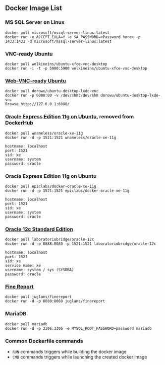 ## Docker Image List

### MS SQL Server on Linux
```
docker pull microsoft/mssql-server-linux:latest
docker run -e ACCEPT_EULA=Y -e SA_PASSWORD=<Password here> -p 1433:1433 -d microsoft/mssql-server-linux:latest
```

### VNC-ready Ubuntu
```
docker pull welkineins/ubuntu-xfce-vnc-desktop
docker run -i -t -p 5900:5900 welkineins/ubuntu-xfce-vnc-desktop
```
### [Web-VNC-ready Ubuntu](https://github.com/fcwu/docker-ubuntu-vnc-desktop)
```
docker pull dorowu/ubuntu-desktop-lxde-vnc
docker run -p 6080:80 -v /dev/shm:/dev/shm dorowu/ubuntu-desktop-lxde-vnc
Browse http://127.0.0.1:6080/
```

### [Oracle Express Edition 11g on Ubuntu](https://github.com/wnameless/docker-oracle-xe-11g), removed from DockerHub
```
docker pull wnameless/oracle-xe-11g
docker run -d -p 1521:1521 wnameless/oracle-xe-11g

hostname: localhost
port: 1521
sid: xe
username: system
password: oracle
```

### Oracle Express Edition 11g on Ubuntu
```
docker pull epiclabs/docker-oracle-xe-11g
docker run -d -p 1521:1521 epiclabs/docker-oracle-xe-11g

hostname: localhost
port: 1521
sid: xe
username: system
password: oracle
```
### [Oracle 12c Standard Edition](https://hub.docker.com/r/laboratoriobridge/oracle-12c)
```
docker pull laboratoriobridge/oracle-12c
docker run -d -p 8888:8080 -p 1521:1521 laboratoriobridge/oracle-12c

hostname: localhost
port: 1521
sid: xe
service name: xe
username: system / sys (SYSDBA)
password: oracle
```

### [Fine Report](https://github.com/juglans/finereport)
```
docker pull juglans/finereport
docker run -d -p 8080:8080 juglans/finereport
```

### MariaDB
```
docker pull mariadb
docker run -d -p 3306:3306 -e MYSQL_ROOT_PASSWORD=password mariadb
 ```
### Common Dockerfile commands
* `RUN` commands triggers while building the docker image
* `CMD` commands triggers while launching the created docker image

